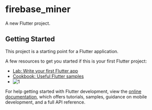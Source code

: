 # firebase_miner

A new Flutter project.

## Getting Started

This project is a starting point for a Flutter application.

A few resources to get you started if this is your first Flutter project:

- [Lab: Write your first Flutter app](https://docs.flutter.dev/get-started/codelab)
- [Cookbook: Useful Flutter samples](https://docs.flutter.dev/cookbook)
- ![1](lib/images/firebase_miner.gif)

For help getting started with Flutter development, view the
[online documentation](https://docs.flutter.dev/), which offers tutorials,
samples, guidance on mobile development, and a full API reference.
